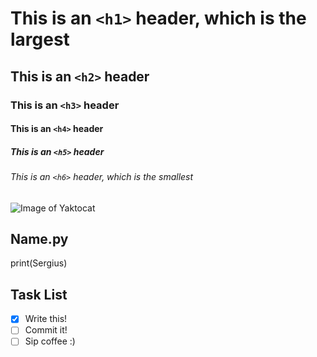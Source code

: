# This is an `<h1>` header, which is the largest
## This is an `<h2>` header
### This is an  `<h3>` header
#### This is an  `<h4>` header
##### This is an  `<h5>` header
###### This is an `<h6>` header, which is the smallest
![Image of Yaktocat](https://octodex.github.com/images/yaktocat.png)

## Name.py
print(Sergius)

## Task List
- [x] Write this!
- [ ] Commit it!
- [ ] Sip coffee :)
